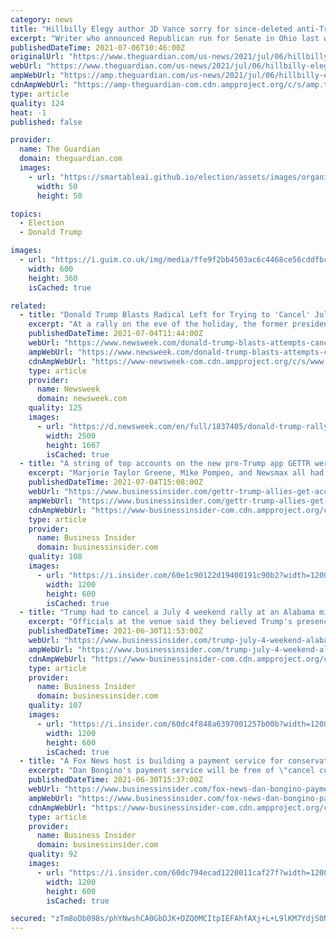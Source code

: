 ```yaml
---
category: news
title: "Hillbilly Elegy author JD Vance sorry for since-deleted anti-Trump tweets"
excerpt: "Writer who announced Republican run for Senate in Ohio last week tells Fox News he now thinks Trump was ‘a good president’"
publishedDateTime: 2021-07-06T10:46:00Z
originalUrl: "https://www.theguardian.com/us-news/2021/jul/06/hillbilly-elegy-jd-vance-trump-republicans"
webUrl: "https://www.theguardian.com/us-news/2021/jul/06/hillbilly-elegy-jd-vance-trump-republicans"
ampWebUrl: "https://amp.theguardian.com/us-news/2021/jul/06/hillbilly-elegy-jd-vance-trump-republicans"
cdnAmpWebUrl: "https://amp-theguardian-com.cdn.ampproject.org/c/s/amp.theguardian.com/us-news/2021/jul/06/hillbilly-elegy-jd-vance-trump-republicans"
type: article
quality: 124
heat: -1
published: false

provider:
  name: The Guardian
  domain: theguardian.com
  images:
    - url: "https://smartableai.github.io/election/assets/images/organizations/theguardian.com-50x50.jpg"
      width: 50
      height: 50

topics:
  - Election
  - Donald Trump

images:
  - url: "https://i.guim.co.uk/img/media/ffe9f2bb4503ac6c4468ce56cddfbc007ea6985d/0_12_3900_2340/master/3900.jpg?width=300&quality=45&auto=format&fit=max&dpr=2&s=828a050ea900e4f59fcfd2cdcb22f935"
    width: 600
    height: 360
    isCached: true

related:
  - title: "Donald Trump Blasts Radical Left for Trying to 'Cancel' July 4 Holiday"
    excerpt: "At a rally on the eve of the holiday, the former president vowed that the country's founders \"will never be purged from history or canceled from our hearts.\""
    publishedDateTime: 2021-07-04T11:44:00Z
    webUrl: "https://www.newsweek.com/donald-trump-blasts-attempts-cancel-fourth-july-1606713"
    ampWebUrl: "https://www.newsweek.com/donald-trump-blasts-attempts-cancel-fourth-july-1606713?amp=1"
    cdnAmpWebUrl: "https://www-newsweek-com.cdn.ampproject.org/c/s/www.newsweek.com/donald-trump-blasts-attempts-cancel-fourth-july-1606713?amp=1"
    type: article
    provider:
      name: Newsweek
      domain: newsweek.com
    quality: 125
    images:
      - url: "https://d.newsweek.com/en/full/1837405/donald-trump-rally.jpg"
        width: 2500
        height: 1667
        isCached: true
  - title: "A string of top accounts on the new pro-Trump app GETTR were hacked and defaced on its July 4 launch day"
    excerpt: "Marjorie Taylor Greene, Mike Pompeo, and Newsmax all had their pages hacked, as did the app's founder Jason Miller."
    publishedDateTime: 2021-07-04T15:08:00Z
    webUrl: "https://www.businessinsider.com/gettr-trump-allies-get-accounts-hacked-july-4-launch-day-2021-7"
    ampWebUrl: "https://www.businessinsider.com/gettr-trump-allies-get-accounts-hacked-july-4-launch-day-2021-7?amp"
    cdnAmpWebUrl: "https://www-businessinsider-com.cdn.ampproject.org/c/s/www.businessinsider.com/gettr-trump-allies-get-accounts-hacked-july-4-launch-day-2021-7?amp"
    type: article
    provider:
      name: Business Insider
      domain: businessinsider.com
    quality: 108
    images:
      - url: "https://i.insider.com/60e1c90122d19400191c90b2?width=1200&format=jpeg"
        width: 1200
        height: 600
        isCached: true
  - title: "Trump had to cancel a July 4 weekend rally at an Alabama military memorial park after the venue backed out"
    excerpt: "Officials at the venue said they believed Trump's presence meant that the event could no longer be the non-partisan celebration its hosts claimed."
    publishedDateTime: 2021-06-30T11:53:00Z
    webUrl: "https://www.businessinsider.com/trump-july-4-weekend-alabama-rally-cancel-2021-6"
    ampWebUrl: "https://www.businessinsider.com/trump-july-4-weekend-alabama-rally-cancel-2021-6?amp"
    cdnAmpWebUrl: "https://www-businessinsider-com.cdn.ampproject.org/c/s/www.businessinsider.com/trump-july-4-weekend-alabama-rally-cancel-2021-6?amp"
    type: article
    provider:
      name: Business Insider
      domain: businessinsider.com
    quality: 107
    images:
      - url: "https://i.insider.com/60dc4f848a6397001257b00b?width=1200&format=jpeg"
        width: 1200
        height: 600
        isCached: true
  - title: "A Fox News host is building a payment service for conservatives intended to 'cancel cancel culture' after Stripe and PayPal banned Trump"
    excerpt: "Dan Bongino's payment service will be free of \"cancel culture totalitarianism\" as some on the right believe Big Tech is biased against conservatives."
    publishedDateTime: 2021-06-30T15:37:00Z
    webUrl: "https://www.businessinsider.com/fox-news-dan-bongino-payment-platform-alignpay-conservatives-2021-6"
    ampWebUrl: "https://www.businessinsider.com/fox-news-dan-bongino-payment-platform-alignpay-conservatives-2021-6?amp"
    cdnAmpWebUrl: "https://www-businessinsider-com.cdn.ampproject.org/c/s/www.businessinsider.com/fox-news-dan-bongino-payment-platform-alignpay-conservatives-2021-6?amp"
    type: article
    provider:
      name: Business Insider
      domain: businessinsider.com
    quality: 92
    images:
      - url: "https://i.insider.com/60dc794ecad1220011caf27f?width=1200&format=jpeg"
        width: 1200
        height: 600
        isCached: true

secured: "zTm8oDb098s/phYNwshCA0GbDJK+DZQ0MCItpIEFAhfAXj+L+L9lKM7YdjS0NS2pVqjUchpCCbRoU37NscADL+M+tQjh1K1j2tug3W+DnX8ed0TdzLst1IFmApAXYQEwb6YLEKkPAk9dcCbNfZk1WzdcDedJ+LdxHkebgCR4wAm6S4WykFSSIdzQZbhAgRo32VOVPSCgwipdPZ4HhzxmRdHlZ2G+eNyrunVklpQ2NMkQ3yEVBNiq59MGGCw8zJS1FFDn+Nmqn8qOaASM86oEL+9VGtEQOmUGQoWm8bV/oOP3goj0j60gchaPriZkRy2NPbAge8MMT+wAYN2wx1e+bMCK4E+E9KnuHnjjpjKtKKc=;muVxAfSiXnLdwCIhCEo+hg=="
---
```


